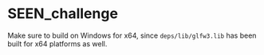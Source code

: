 # SEEN_challenge

Make sure to build on Windows for x64, since `deps/lib/glfw3.lib` has been built for x64 platforms as well.